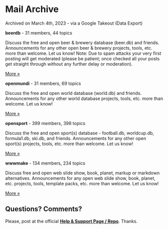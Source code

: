# Mail Archive


Archived on March 4th, 2023 - via a Google Takeout (Data Export)


**beerdb**  -  31 members, 44 topics

Discuss the free and open beer & brewery database (beer.db) and friends. Announcements for any other open beer & brewery projects, tools, etc. more than welcome. Let us know!  Note: Due to spam attacks your very first posting will get moderated (please be patient; once checked all your posts get straight through without any further delay or moderation).

[More »](beerdb/)


**openmundi** - 31 members, 69 topics

Discuss the free and open world database (world.db) and friends. Announcements for any other world database projects, tools, etc. more than welcome. Let us know!

[More »](openmundi/)



**opensport** - 399 members, 398 topics

Discuss the free and open sport(s) database - football.db, worldcup.db, formula1.db, ski.db, and friends. Announcements for any other open sport(s) projects, tools, etc. more than welcome. Let us know!

[More »](opensport/)


**wwwmake** - 134 members, 234 topics

Discuss free and open web slide show, book, planet, markup or markdown alternatives. Announcements for any open web slide show, book, planet, etc. projects, tools, template packs, etc. more than welcome. Let us know!

[More »](wwwmake/)




## Questions? Comments?

Please, post at the official [**Help & Support Page / Repo**](https://github.com/geraldb/help). Thanks.
